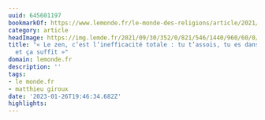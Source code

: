```yaml
---
uuid: 645601197
bookmarkOf: https://www.lemonde.fr/le-monde-des-religions/article/2021/10/01/un-jeune-francais-ordonne-moine-zen-au-japon_6096686_6038514.html
category: article
headImage: https://img.lemde.fr/2021/09/30/352/0/821/546/1440/960/60/0/6808995_520631130-cle-ment.jpg
title: "« Le zen, c’est l’inefficacité totale : tu t’assois, tu es dans ta posture
  et ça suffit »"
domain: lemonde.fr
description: ''
tags:
- le monde.fr
- matthieu giroux
date: '2023-01-26T19:46:34.682Z'
highlights:
---
```



